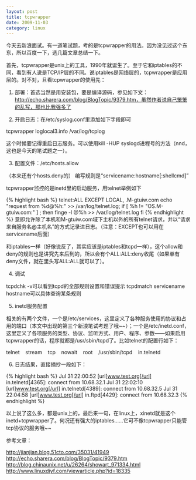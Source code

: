```yaml
---
layout: post
title: tcpwrapper
date: 2009-11-03
category: linux
---
```


今天去新浪面试。有一道笔试题，考的是tcpwrapper的用法。因为没见过这个东东，所以百度一下，选几篇文章总结一下。

首先，tcpwrapper是unix上的工具，1990年就诞生了。至于它和iptables的不同，看到有人说是TCP/IP层的不同。说iptables是网络层的，tcpwrapper是应用层的。对不对，且看tcpwrapper的使用先：

1. 部署：首选当然是用安装包，要是编译源码，参见如下文：http://echo.sharera.com/blog/BlogTopic/9379.htm，虽然作者说自己笨笨的乱写，那也比我强多了

2. 开启日志：在/etc/syslog.conf里添加如下字段即可

tcpwrapper loglocal3.info /var/log/tcplog

这个时候要记得重启日志服务。可以使用kill -HUP syslogd进程号的方法（nnd，这也是今天的笔试题之一）。

3. 配置文件：/etc/hosts.allow

（本来还有个hosts.deny的）
编写规则是“servicename:hostname[:shellcmd]”

tcpwrapper监控的是inetd里的启动服务，用telnet举例如下

{% highlight bash %}
telnet:ALL
EXCEPT LOCAL, .M-gtuiw.com
echo "request from %d@%h:" >> /var/log/telnet.log;
if [ %h != "OS.M-gtuiw.com:" ] ; then
    finge -l @%h >> /var/log/telnet.log
fi
{% endhighlight %}
意即允许除了本机和M-gtuiw.com域下主机以外的所有telnet请求，并以“请求来自服务名@主机名”的方式记录进日志。（注意：EXCEPT也可以用在servicename后面）

和iptables一样（好像说反了，其实应该是iptables和tcpd一样），这个allow和deny的规则也是讲究先来后到的，所以会有个ALL:ALL:deny收尾（如果单有deny文件，就在里头写ALL:ALL就可以了）。

4. 调试

tcpdchk -v可以看到tcpd的全部规则设置和错误提示
tcpdmatch servicename hostname可以具体查询某条规则

5. inetd服务配置

相关的有两个文件，一个是/etc/services，这里定义了各种服务使用的协议和占用的端口（本文中出现的第三个新浪笔试考题了哦~~）；一个是/etc/inetd.conf，这里定义了各项服务的类型、协议、监听方式、用户、程序、参数——如果启用tcpwrapper的话，程序就都是/usr/sbin/tcpd了。比如telnet的配置行如下：

telnet    stream    tcp    nowait    root    /usr/sbin/tcpd    in.telnetd

6. 日志结果，直接摘抄一段如下：

{% highlight bash %}
Jul 31 22:00:52 [url]www.test.org[/url] in.telnetd[4365]: connect from 10.68.32.1
Jul 31 22:02:10 [url]www.test.org[/url] in.telnetd[4389]: connect from 10.68.32.5
Jul 31 22:04:58 [url]www.test.org[/url] in.ftpd[4429]: connect from 10.68.32.3
{% endhighlight %}

以上说了这么多，都是unix上的，最后来一句，在linux上，xinetd就是这个inetd+tcpwrapper了。何况还有强大的iptables……它可不像tcpwrapper只能管tcp协议的服务哦~~

参考文章：

<a href="http://jianjian.blog.51cto.com/35031/41949">http://jianjian.blog.51cto.com/35031/41949</a>
<a href="http://echo.sharera.com/blog/BlogTopic/9379.htm">http://echo.sharera.com/blog/BlogTopic/9379.htm</a>
<a href="http://blog.chinaunix.net/u/26264/showart_971334.html">http://blog.chinaunix.net/u/26264/showart_971334.html</a>
http://www.linuxdiyf.com/viewarticle.php?id=18335


